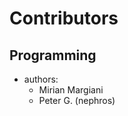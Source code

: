 <!--
SPDX-FileCopyrightText: 2024 Mirian Margiani
SPDX-License-Identifier: GFDL-1.3-or-later
-->

# Contributors

## Programming

- authors:
    - Mirian Margiani
    - Peter G. (nephros)
